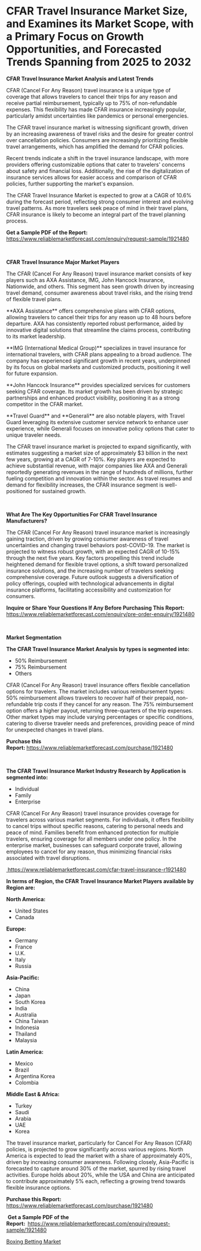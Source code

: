 <p><h1>CFAR Travel Insurance Market Size, and Examines its Market Scope, with a Primary Focus on Growth Opportunities, and Forecasted Trends Spanning from 2025 to 2032</h1></p><p><strong>CFAR Travel Insurance Market Analysis and Latest Trends</strong></p>
<p><p>CFAR (Cancel For Any Reason) travel insurance is a unique type of coverage that allows travelers to cancel their trips for any reason and receive partial reimbursement, typically up to 75% of non-refundable expenses. This flexibility has made CFAR insurance increasingly popular, particularly amidst uncertainties like pandemics or personal emergencies. </p><p>The CFAR travel insurance market is witnessing significant growth, driven by an increasing awareness of travel risks and the desire for greater control over cancellation policies. Consumers are increasingly prioritizing flexible travel arrangements, which has amplified the demand for CFAR policies. </p><p>Recent trends indicate a shift in the travel insurance landscape, with more providers offering customizable options that cater to travelers' concerns about safety and financial loss. Additionally, the rise of the digitalization of insurance services allows for easier access and comparison of CFAR policies, further supporting the market's expansion. </p><p>The CFAR Travel Insurance Market is expected to grow at a CAGR of 10.6% during the forecast period, reflecting strong consumer interest and evolving travel patterns. As more travelers seek peace of mind in their travel plans, CFAR insurance is likely to become an integral part of the travel planning process.</p></p>
<p><strong>Get a Sample PDF of the Report:&nbsp;</strong> <a href="https://www.reliablemarketforecast.com/enquiry/request-sample/1921480?utm_campaign=2325&utm_medium=2&utm_source=Github&utm_content=ia&utm_term=10032025&utm_id=cfar-travel-insurance">https://www.reliablemarketforecast.com/enquiry/request-sample/1921480</a></p>
<p>&nbsp;</p>
<p><strong>CFAR Travel Insurance Major Market Players</strong></p>
<p><p>The CFAR (Cancel For Any Reason) travel insurance market consists of key players such as AXA Assistance, IMG, John Hancock Insurance, Nationwide, and others. This segment has seen growth driven by increasing travel demand, consumer awareness about travel risks, and the rising trend of flexible travel plans.</p><p>**AXA Assistance** offers comprehensive plans with CFAR options, allowing travelers to cancel their trips for any reason up to 48 hours before departure. AXA has consistently reported robust performance, aided by innovative digital solutions that streamline the claims process, contributing to its market leadership.</p><p>**IMG (International Medical Group)** specializes in travel insurance for international travelers, with CFAR plans appealing to a broad audience. The company has experienced significant growth in recent years, underpinned by its focus on global markets and customized products, positioning it well for future expansion.</p><p>**John Hancock Insurance** provides specialized services for customers seeking CFAR coverage. Its market growth has been driven by strategic partnerships and enhanced product visibility, positioning it as a strong competitor in the CFAR market.</p><p>**Travel Guard** and **Generali** are also notable players, with Travel Guard leveraging its extensive customer service network to enhance user experience, while Generali focuses on innovative policy options that cater to unique traveler needs.</p><p>The CFAR travel insurance market is projected to expand significantly, with estimates suggesting a market size of approximately $3 billion in the next few years, growing at a CAGR of 7-10%. Key players are expected to achieve substantial revenue, with major companies like AXA and Generali reportedly generating revenues in the range of hundreds of millions, further fueling competition and innovation within the sector. As travel resumes and demand for flexibility increases, the CFAR insurance segment is well-positioned for sustained growth.</p></p>
<p>&nbsp;</p>
<p><strong>What Are The Key Opportunities For CFAR Travel Insurance Manufacturers?</strong></p>
<p><p>The CFAR (Cancel For Any Reason) travel insurance market is increasingly gaining traction, driven by growing consumer awareness of travel uncertainties and changing travel behaviors post-COVID-19. The market is projected to witness robust growth, with an expected CAGR of 10-15% through the next five years. Key factors propelling this trend include heightened demand for flexible travel options, a shift toward personalized insurance solutions, and the increasing number of travelers seeking comprehensive coverage. Future outlook suggests a diversification of policy offerings, coupled with technological advancements in digital insurance platforms, facilitating accessibility and customization for consumers.</p></p>
<p><strong>Inquire or Share Your Questions If Any Before Purchasing This Report:</strong> <a href="https://www.reliablemarketforecast.com/enquiry/pre-order-enquiry/1921480?utm_campaign=2325&utm_medium=2&utm_source=Github&utm_content=ia&utm_term=10032025&utm_id=cfar-travel-insurance">https://www.reliablemarketforecast.com/enquiry/pre-order-enquiry/1921480</a></p>
<p>&nbsp;</p>
<p><strong>Market Segmentation</strong></p>
<p><strong>The CFAR Travel Insurance Market Analysis by types is segmented into:</strong></p>
<p><ul><li>50% Reimbursement</li><li>75% Reimbursement</li><li>Others</li></ul></p>
<p><p>CFAR (Cancel For Any Reason) travel insurance offers flexible cancellation options for travelers. The market includes various reimbursement types: 50% reimbursement allows travelers to recover half of their prepaid, non-refundable trip costs if they cancel for any reason. The 75% reimbursement option offers a higher payout, returning three-quarters of the trip expenses. Other market types may include varying percentages or specific conditions, catering to diverse traveler needs and preferences, providing peace of mind for unexpected changes in travel plans.</p></p>
<p><strong>Purchase this Report:&nbsp;</strong><a href="https://www.reliablemarketforecast.com/purchase/1921480?utm_campaign=2325&utm_medium=2&utm_source=Github&utm_content=ia&utm_term=10032025&utm_id=cfar-travel-insurance">https://www.reliablemarketforecast.com/purchase/1921480</a></p>
<p>&nbsp;</p>
<p><strong>The CFAR Travel Insurance Market Industry Research by Application is segmented into:</strong></p>
<p><ul><li>Individual</li><li>Family</li><li>Enterprise</li></ul></p>
<p><p>CFAR (Cancel For Any Reason) travel insurance provides coverage for travelers across various market segments. For individuals, it offers flexibility to cancel trips without specific reasons, catering to personal needs and peace of mind. Families benefit from enhanced protection for multiple travelers, ensuring coverage for all members under one policy. In the enterprise market, businesses can safeguard corporate travel, allowing employees to cancel for any reason, thus minimizing financial risks associated with travel disruptions.</p></p>
<p><a href="https://www.reliablemarketforecast.com/cfar-travel-insurance-r1921480?utm_campaign=2325&utm_medium=2&utm_source=Github&utm_content=ia&utm_term=10032025&utm_id=cfar-travel-insurance">&nbsp;https://www.reliablemarketforecast.com/cfar-travel-insurance-r1921480</a></p>
<p><strong>In terms of Region, the CFAR Travel Insurance Market Players available by Region are:</strong></p>
<p>
    <p> <strong> North America: </strong>
        <ul>
            <li>United States</li>
            <li>Canada</li>
        </ul>
        </p> 
    <p> <strong> Europe: </strong>
        <ul>
            <li>Germany</li>
            <li>France</li>
            <li>U.K.</li>
            <li>Italy</li>
            <li>Russia</li>
        </ul>
        </p> 
    <p> <strong> Asia-Pacific: </strong>
        <ul>
            <li>China</li>
            <li>Japan</li>
            <li>South Korea</li>
            <li>India</li>
            <li>Australia</li>
            <li>China Taiwan</li>
            <li>Indonesia</li>
            <li>Thailand</li>
            <li>Malaysia</li>
        </ul>
        </p> 
    <p> <strong> Latin America: </strong>
        <ul>
            <li>Mexico</li>
            <li>Brazil</li>
            <li>Argentina Korea</li>
            <li>Colombia</li>
        </ul>
        </p> 
    <p> <strong> Middle East & Africa: </strong>
        <ul>
            <li>Turkey</li>
            <li>Saudi</li>
            <li>Arabia</li>
            <li>UAE</li>
            <li>Korea</li>
        </ul>
    </p>
    </p>
<p><p>The travel insurance market, particularly for Cancel For Any Reason (CFAR) policies, is projected to grow significantly across various regions. North America is expected to lead the market with a share of approximately 40%, driven by increasing consumer awareness. Following closely, Asia-Pacific is forecasted to capture around 30% of the market, spurred by rising travel activities. Europe holds about 20%, while the USA and China are anticipated to contribute approximately 5% each, reflecting a growing trend towards flexible insurance options.</p></p>
<p><strong>Purchase this Report: </strong><a href="https://www.reliablemarketforecast.com/purchase/1921480?utm_campaign=2325&utm_medium=2&utm_source=Github&utm_content=ia&utm_term=10032025&utm_id=cfar-travel-insurance">https://www.reliablemarketforecast.com/purchase/1921480</a></p>
<p>&nbsp;<strong>Get a Sample PDF of the Report:&nbsp;&nbsp;</strong><a href="https://www.reliablemarketforecast.com/enquiry/request-sample/1921480?utm_campaign=2325&utm_medium=2&utm_source=Github&utm_content=ia&utm_term=10032025&utm_id=cfar-travel-insurance">https://www.reliablemarketforecast.com/enquiry/request-sample/1921480</a></p>
<p><strong></strong></p>
<p><p><a href="https://github.com/FosterFahey91/Market-Research-Report-List-1/blob/main/boxing-betting-market.md?utm_campaign=2325&utm_medium=2&utm_source=Github&utm_content=ia&utm_term=10032025&utm_id=cfar-travel-insurance">Boxing Betting Market</a></p></p>